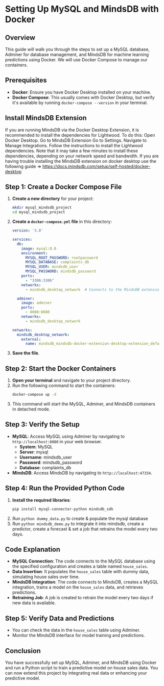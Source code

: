 # Setting Up MySQL and MindsDB with Docker

## Overview
This guide will walk you through the steps to set up a MySQL database, Adminer for database management, and MindsDB for machine learning predictions using Docker. We will use Docker Compose to manage our containers.

## Prerequisites
- **Docker**: Ensure you have Docker Desktop installed on your machine.
- **Docker Compose**: This usually comes with Docker Desktop, but verify it's available by running `docker-compose --version` in your terminal.

## Install MindsDB Extension
If you are running MindsDB via the Docker Desktop Extension, it is recommended to install the dependencies for Lightwood. To do this:
Open Docker Desktop.
Go to MindsDB Extension
Go to Settings.
Navigate to Manage Integrations.
Follow the instructions to install the Lightwood dependencies. Note that it may take a few minutes to install these dependencies, depending on your network speed and bandwidth.
If you are having trouble installing the MindsDB extension on docker desktop use the following guide => https://docs.mindsdb.com/setup/self-hosted/docker-desktop
## Step 1: Create a Docker Compose File
1. **Create a new directory** for your project:
   ```bash
   mkdir mysql_mindsdb_project
   cd mysql_mindsdb_project
   ```

2. **Create a `docker-compose.yml` file** in this directory:
   ```yaml
   version: '3.8'

   services:
     db:
       image: mysql:8.0
       environment:
         MYSQL_ROOT_PASSWORD: rootpassword
         MYSQL_DATABASE: complaints_db
         MYSQL_USER: mindsdb_user
         MYSQL_PASSWORD: mindsdb_password
       ports:
         - "3306:3306"
       networks:
         - mindsdb_desktop_network  # Connects to the MindsDB extension network
   
     adminer:
       image: adminer
       ports:
         - 8080:8080
       networks:
         - mindsdb_desktop_network
   
   networks:
     mindsdb_desktop_network:  
       external:
         name: mindsdb_mindsdb-docker-extension-desktop-extension_default


   ```

3. **Save the file**.

## Step 2: Start the Docker Containers
1. **Open your terminal** and navigate to your project directory.
2. Run the following command to start the containers:
   ```bash
   docker-compose up -d
   ```
3. This command will start the MySQL, Adminer, and MindsDB containers in detached mode.

## Step 3: Verify the Setup
- **MySQL**: Access MySQL using Adminer by navigating to `http://localhost:8080` in your web browser.
  - **System**: MySQL
  - **Server**: mysql
  - **Username**: mindsdb_user
  - **Password**: mindsdb_password
  - **Database**: complaints_db
- **MindsDB**: Access MindsDB by navigating to `http://localhost:47334`.

## Step 4: Run the Provided Python Code
1. **Install the required libraries**:
   ```bash
   pip install mysql-connector-python mindsdb_sdk
   ```
2. Run ```python dummy_data.py``` to create & populate the mysql database
3. Run ```python mindsdb_demo.py``` to integrate it into mindsdb, create a predictor, create a forecast & set a job that retrains the model every two days.

## Code Explanation
- **MySQL Connection**: The code connects to the MySQL database using the specified configuration and creates a table named `house_sales`.
- **Data Insertion**: It populates the `house_sales` table with dummy data, simulating house sales over time.
- **MindsDB Integration**: The code connects to MindsDB, creates a MySQL integration, trains a model on the `house_sales` data, and retrieves predictions.
- **Retraining Job**: A job is created to retrain the model every two days if new data is available.

## Step 5: Verify Data and Predictions
- You can check the data in the `house_sales` table using Adminer.
- Monitor the MindsDB interface for model training and predictions.

## Conclusion
You have successfully set up MySQL, Adminer, and MindsDB using Docker and run a Python script to train a predictive model on house sales data. You can now extend this project by integrating real data or enhancing your predictive model.
